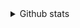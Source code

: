
<details>
  <summary>Github stats</summary>
  <!--START_SECTION:activity-->
  <!--END_SECTION:activity-->
  <img align="left" alt="Github stats" src="https://github-readme-stats.codestackr.vercel.app/api?username=envomp&show_icons=true&hide_border=true&include_all_commits=true" />

</details>
